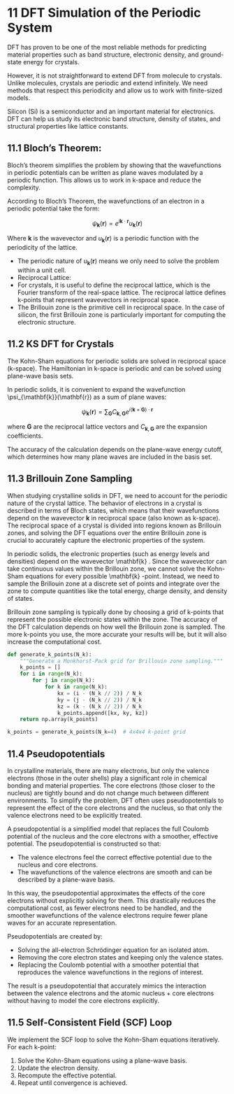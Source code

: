 # 11 DFT Simulation of the Periodic System

DFT has proven to be one of the most reliable methods for predicting material properties such as band structure, electronic density, and ground-state energy for crystals.

However, it is not straightforward to extend DFT from molecule to crystals. Unlike molecules, crystals are periodic and extend infinitely. We need methods that respect this periodicity and allow us to work with finite-sized models.

Silicon (Si) is a semiconductor and an important material for electronics. DFT can help us study its electronic band structure, density of states, and structural properties like lattice constants.

## 11.1 Bloch’s Theorem:
Bloch’s theorem simplifies the problem by showing that the wavefunctions in periodic potentials can be written as plane waves modulated by a periodic function. This allows us to work in k-space and reduce the complexity.

According to Bloch’s Theorem, the wavefunctions of an electron in a periodic potential take the form:

$$
\psi_{\mathbf{k}}(\mathbf{r}) = e^{i \mathbf{k} \cdot \mathbf{r}} u_{\mathbf{k}}(\mathbf{r})
$$

Where $\mathbf{k}$ is the wavevector and $u_{\mathbf{k}}(\mathbf{r})$ is a periodic function with the periodicity of the lattice.

- The periodic nature of $u_{\mathbf{k}}(\mathbf{r})$ means we only need to solve the problem within a unit cell.
- Reciprocal Lattice:
- For crystals, it is useful to define the reciprocal lattice, which is the Fourier transform of the real-space lattice. The reciprocal lattice defines k-points that represent wavevectors in reciprocal space.
- The Brillouin zone is the primitive cell in reciprocal space. In the case of silicon, the first Brillouin zone is particularly important for computing the electronic structure.

## 11.2 KS DFT for Crystals

The Kohn-Sham equations for periodic solids are solved in reciprocal space (k-space). The Hamiltonian in k-space is periodic and can be solved using plane-wave basis sets.

In periodic solids, it is convenient to expand the wavefunction  \psi_{\mathbf{k}}(\mathbf{r})  as a sum of plane waves:

$$
\psi_{\mathbf{k}}(\mathbf{r}) = \sum_{\mathbf{G}} C_{\mathbf{k}, \mathbf{G}} e^{i (\mathbf{k} + \mathbf{G}) \cdot \mathbf{r}}
$$

where $\mathbf{G}$ are the reciprocal lattice vectors and $C_{\mathbf{k}, \mathbf{G}}$ are the expansion coefficients.

The accuracy of the calculation depends on the plane-wave energy cutoff, which determines how many plane waves are included in the basis set.

## 11.3 Brillouin Zone Sampling

When studying crystalline solids in DFT, we need to account for the periodic nature of the crystal lattice. The behavior of electrons in a crystal is described in terms of Bloch states, which means that their wavefunctions depend on the wavevector $\mathbf{k}$ in reciprocal space (also known as k-space). The reciprocal space of a crystal is divided into regions known as Brillouin zones, and solving the DFT equations over the entire Brillouin zone is crucial to accurately capture the electronic properties of the system.

In periodic solids, the electronic properties (such as energy levels and densities) depend on the wavevector  \mathbf{k} . Since the wavevector can take continuous values within the Brillouin zone, we cannot solve the Kohn-Sham equations for every possible  \mathbf{k} -point. Instead, we need to sample the Brillouin zone at a discrete set of points and integrate over the zone to compute quantities like the total energy, charge density, and density of states.

Brillouin zone sampling is typically done by choosing a grid of k-points that represent the possible electronic states within the zone. The accuracy of the DFT calculation depends on how well the Brillouin zone is sampled. The more k-points you use, the more accurate your results will be, but it will also increase the computational cost.

```python
def generate_k_points(N_k):
    """Generate a Monkhorst-Pack grid for Brillouin zone sampling."""
    k_points = []
    for i in range(N_k):
        for j in range(N_k):
            for k in range(N_k):
                kx = (i - (N_k // 2)) / N_k
                ky = (j - (N_k // 2)) / N_k
                kz = (k - (N_k // 2)) / N_k
                k_points.append([kx, ky, kz])
    return np.array(k_points)

k_points = generate_k_points(N_k=4)  # 4x4x4 k-point grid
```

## 11.4 Pseudopotentials 
In crystalline materials, there are many electrons, but only the valence electrons (those in the outer shells) play a significant role in chemical bonding and material properties. The core electrons (those closer to the nucleus) are tightly bound and do not change much between different environments. To simplify the problem, DFT often uses pseudopotentials to represent the effect of the core electrons and the nucleus, so that only the valence electrons need to be explicitly treated.

A pseudopotential is a simplified model that replaces the full Coulomb potential of the nucleus and the core electrons with a smoother, effective potential. The pseudopotential is constructed so that:

- The valence electrons feel the correct effective potential due to the nucleus and core electrons.
- The wavefunctions of the valence electrons are smooth and can be described by a plane-wave basis.

In this way, the pseudopotential approximates the effects of the core electrons without explicitly solving for them. This drastically reduces the computational cost, as fewer electrons need to be handled, and the smoother wavefunctions of the valence electrons require fewer plane waves for an accurate representation.

Pseudopotentials are created by:

- Solving the all-electron Schrödinger equation for an isolated atom.
- Removing the core electron states and keeping only the valence states.
- Replacing the Coulomb potential with a smoother potential that reproduces the valence wavefunctions in the regions of interest.

The result is a pseudopotential that accurately mimics the interaction between the valence electrons and the atomic nucleus + core electrons without having to model the core electrons explicitly.

## 11.5 Self-Consistent Field (SCF) Loop

We implement the SCF loop to solve the Kohn-Sham equations iteratively. For each k-point:
1.	Solve the Kohn-Sham equations using a plane-wave basis.
2.	Update the electron density.
3.	Recompute the effective potential.
4.	Repeat until convergence is achieved.

